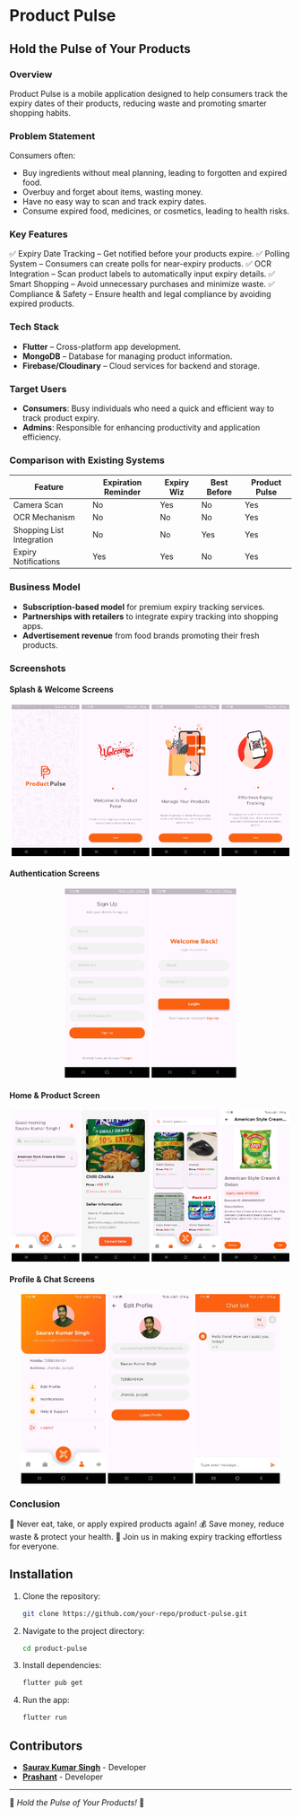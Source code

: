 # Product Pulse

## Hold the Pulse of Your Products

### Overview
Product Pulse is a mobile application designed to help consumers track the expiry dates of their products, reducing waste and promoting smarter shopping habits. 

### Problem Statement
Consumers often:
- Buy ingredients without meal planning, leading to forgotten and expired food.
- Overbuy and forget about items, wasting money.
- Have no easy way to scan and track expiry dates.
- Consume expired food, medicines, or cosmetics, leading to health risks.

### Key Features
✅ Expiry Date Tracking – Get notified before your products expire.
✅ Polling System – Consumers can create polls for near-expiry products.
✅ OCR Integration – Scan product labels to automatically input expiry details.
✅ Smart Shopping – Avoid unnecessary purchases and minimize waste.
✅ Compliance & Safety – Ensure health and legal compliance by avoiding expired products.

### Tech Stack
- **Flutter** – Cross-platform app development.
- **MongoDB** – Database for managing product information.
- **Firebase/Cloudinary** – Cloud services for backend and storage.

### Target Users
- **Consumers**: Busy individuals who need a quick and efficient way to track product expiry.
- **Admins**: Responsible for enhancing productivity and application efficiency.

### Comparison with Existing Systems
| Feature | Expiration Reminder | Expiry Wiz | Best Before | Product Pulse |
|---------|----------------------|-----------|-------------|---------------|
| Camera Scan | No | Yes | No | Yes |
| OCR Mechanism | No | No | No | Yes |
| Shopping List Integration | No | No | Yes | Yes |
| Expiry Notifications | Yes | Yes | No | Yes |

### Business Model
- **Subscription-based model** for premium expiry tracking services.
- **Partnerships with retailers** to integrate expiry tracking into shopping apps.
- **Advertisement revenue** from food brands promoting their fresh products.

### Screenshots

#### Splash & Welcome Screens
<p align="center">
  <img src="assets/screenshots/splash.jpg" width="24%">
  <img src="assets/screenshots/welcome.jpg" width="24%">
  <img src="assets/screenshots/welcomeb.jpg" width="24%">
  <img src="assets/screenshots/welcomec.jpg" width="24%">
</p>

#### Authentication Screens
<p align="center">
  <img src="assets/screenshots/signup.jpg" width="30%">
  <img src="assets/screenshots/login.jpg" width="30%">
</p>

#### Home & Product Screen
<p align="center">
  <img src="assets/screenshots/home.jpg" width="24%">
  <img src="assets/screenshots/prcartdetail.jpg" width="24%">
  <img src="assets/screenshots/productcart.jpg" width="24%">
  <img src="assets/screenshots/prinfo.jpg" width="24%">
</p>

#### Profile & Chat Screens
<p align="center">
  <img src="assets/screenshots/profile.jpg" width="30%">
  <img src="assets/screenshots/editprofile.jpg" width="30%">
  <img src="assets/screenshots/cb.jpg" width="30%">
</p>

### Conclusion
🚀 Never eat, take, or apply expired products again!
💰 Save money, reduce waste & protect your health.
🤝 Join us in making expiry tracking effortless for everyone.

## Installation
1. Clone the repository:
   ```sh
   git clone https://github.com/your-repo/product-pulse.git
   ```
2. Navigate to the project directory:
   ```sh
   cd product-pulse
   ```
3. Install dependencies:
   ```sh
   flutter pub get
   ```
4. Run the app:
   ```sh
   flutter run
   ```

## Contributors
- [**Saurav Kumar Singh**](https://github.com/Saurav-KumarSingh) - Developer
- [**Prashant**](https://github.com/prashant19092004) - Developer
---
🌟 *Hold the Pulse of Your Products!* 🌟

